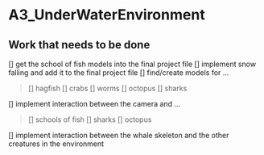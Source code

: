 # A3_UnderWaterEnvironment
## Work that needs to be done

[] get the school of fish models into the final project file
[] implement snow falling and add it to the final project file
[] find/create models for ...

> [] hagfish
> [] crabs
> [] worms
> [] octopus
> [] sharks


[] implement interaction between the camera and ...

> [] schools of fish
> [] sharks
> [] octopus


[] implement interaction between the whale skeleton and the other creatures in the environment
